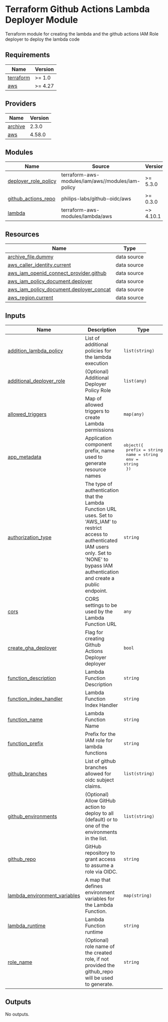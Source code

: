 # Terraform Github Actions Lambda Deployer Module

Terraform module for creating the lambda and the github actions IAM Role deployer to deploy the lambda code

<!-- BEGINNING OF PRE-COMMIT-TERRAFORM DOCS HOOK -->
## Requirements

| Name | Version |
|------|---------|
| <a name="requirement_terraform"></a> [terraform](#requirement\_terraform) | >= 1.0 |
| <a name="requirement_aws"></a> [aws](#requirement\_aws) | >= 4.27 |

## Providers

| Name | Version |
|------|---------|
| <a name="provider_archive"></a> [archive](#provider\_archive) | 2.3.0 |
| <a name="provider_aws"></a> [aws](#provider\_aws) | 4.58.0 |

## Modules

| Name | Source | Version |
|------|--------|---------|
| <a name="module_deployer_role_policy"></a> [deployer\_role\_policy](#module\_deployer\_role\_policy) | terraform-aws-modules/iam/aws//modules/iam-policy | >= 5.3.0 |
| <a name="module_github_actions_repo"></a> [github\_actions\_repo](#module\_github\_actions\_repo) | philips-labs/github-oidc/aws | >= 0.3.0 |
| <a name="module_lambda"></a> [lambda](#module\_lambda) | terraform-aws-modules/lambda/aws | ~> 4.10.1 |

## Resources

| Name | Type |
|------|------|
| [archive_file.dummy](https://registry.terraform.io/providers/hashicorp/archive/latest/docs/data-sources/file) | data source |
| [aws_caller_identity.current](https://registry.terraform.io/providers/hashicorp/aws/latest/docs/data-sources/caller_identity) | data source |
| [aws_iam_openid_connect_provider.github](https://registry.terraform.io/providers/hashicorp/aws/latest/docs/data-sources/iam_openid_connect_provider) | data source |
| [aws_iam_policy_document.deployer](https://registry.terraform.io/providers/hashicorp/aws/latest/docs/data-sources/iam_policy_document) | data source |
| [aws_iam_policy_document.deployer_concat](https://registry.terraform.io/providers/hashicorp/aws/latest/docs/data-sources/iam_policy_document) | data source |
| [aws_region.current](https://registry.terraform.io/providers/hashicorp/aws/latest/docs/data-sources/region) | data source |

## Inputs

| Name | Description | Type | Default | Required |
|------|-------------|------|---------|:--------:|
| <a name="input_addition_lambda_policy"></a> [addition\_lambda\_policy](#input\_addition\_lambda\_policy) | List of additional policies for the lambda execution | `list(string)` | `[]` | no |
| <a name="input_additional_deployer_role"></a> [additional\_deployer\_role](#input\_additional\_deployer\_role) | (Optional) Additional Deployer Policy Role | `list(any)` | `[]` | no |
| <a name="input_allowed_triggers"></a> [allowed\_triggers](#input\_allowed\_triggers) | Map of allowed triggers to create Lambda permissions | `map(any)` | `{}` | no |
| <a name="input_app_metadata"></a> [app\_metadata](#input\_app\_metadata) | Application component prefix, name used to generate resource names | <pre>object({<br>    prefix = string<br>    name   = string<br>    env    = string<br>  })</pre> | n/a | yes |
| <a name="input_authorization_type"></a> [authorization\_type](#input\_authorization\_type) | The type of authentication that the Lambda Function URL uses. Set to 'AWS\_IAM' to restrict access to authenticated IAM users only. Set to 'NONE' to bypass IAM authentication and create a public endpoint. | `string` | `"AWS_IAM"` | no |
| <a name="input_cors"></a> [cors](#input\_cors) | CORS settings to be used by the Lambda Function URL | `any` | `{}` | no |
| <a name="input_create_gha_deployer"></a> [create\_gha\_deployer](#input\_create\_gha\_deployer) | Flag for creating Github Actions Deployer deployer | `bool` | `true` | no |
| <a name="input_function_description"></a> [function\_description](#input\_function\_description) | Lambda Function Description | `string` | `""` | no |
| <a name="input_function_index_handler"></a> [function\_index\_handler](#input\_function\_index\_handler) | Lambda Function Index Handler | `string` | `"index.handler"` | no |
| <a name="input_function_name"></a> [function\_name](#input\_function\_name) | Lambda Function Name | `string` | `""` | no |
| <a name="input_function_prefix"></a> [function\_prefix](#input\_function\_prefix) | Prefix for the IAM role for lambda functions | `string` | `""` | no |
| <a name="input_github_branches"></a> [github\_branches](#input\_github\_branches) | List of github branches allowed for oidc subject claims. | `list(string)` | `[]` | no |
| <a name="input_github_environments"></a> [github\_environments](#input\_github\_environments) | (Optional) Allow GitHub action to deploy to all (default) or to one of the environments in the list. | `list(string)` | <pre>[<br>  "*"<br>]</pre> | no |
| <a name="input_github_repo"></a> [github\_repo](#input\_github\_repo) | GitHub repository to grant access to assume a role via OIDC. | `string` | n/a | yes |
| <a name="input_lambda_environment_variables"></a> [lambda\_environment\_variables](#input\_lambda\_environment\_variables) | A map that defines environment variables for the Lambda Function. | `map(string)` | `{}` | no |
| <a name="input_lambda_runtime"></a> [lambda\_runtime](#input\_lambda\_runtime) | Lambda Function runtime | `string` | `"nodejs18.x"` | no |
| <a name="input_role_name"></a> [role\_name](#input\_role\_name) | (Optional) role name of the created role, if not provided the github\_repo will be used to generate. | `string` | `null` | no |

## Outputs

No outputs.
<!-- END OF PRE-COMMIT-TERRAFORM DOCS HOOK -->

